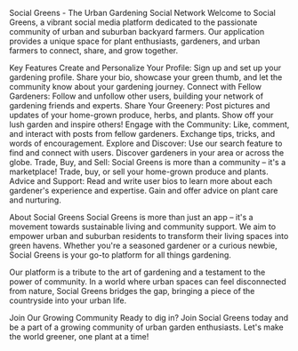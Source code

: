 Social Greens - The Urban Gardening Social Network
Welcome to Social Greens, a vibrant social media platform dedicated to the passionate community of urban and suburban backyard farmers. Our application provides a unique space for plant enthusiasts, gardeners, and urban farmers to connect, share, and grow together.

Key Features
Create and Personalize Your Profile: Sign up and set up your gardening profile. Share your bio, showcase your green thumb, and let the community know about your gardening journey.
Connect with Fellow Gardeners: Follow and unfollow other users, building your network of gardening friends and experts.
Share Your Greenery: Post pictures and updates of your home-grown produce, herbs, and plants. Show off your lush garden and inspire others!
Engage with the Community: Like, comment, and interact with posts from fellow gardeners. Exchange tips, tricks, and words of encouragement.
Explore and Discover: Use our search feature to find and connect with users. Discover gardeners in your area or across the globe.
Trade, Buy, and Sell: Social Greens is more than a community – it's a marketplace! Trade, buy, or sell your home-grown produce and plants.
Advice and Support: Read and write user bios to learn more about each gardener's experience and expertise. Gain and offer advice on plant care and nurturing.

About Social Greens
Social Greens is more than just an app – it's a movement towards sustainable living and community support. We aim to empower urban and suburban residents to transform their living spaces into green havens. Whether you're a seasoned gardener or a curious newbie, Social Greens is your go-to platform for all things gardening.

Our platform is a tribute to the art of gardening and a testament to the power of community. In a world where urban spaces can feel disconnected from nature, Social Greens bridges the gap, bringing a piece of the countryside into your urban life.

Join Our Growing Community
Ready to dig in? Join Social Greens today and be a part of a growing community of urban garden enthusiasts. Let's make the world greener, one plant at a time!

